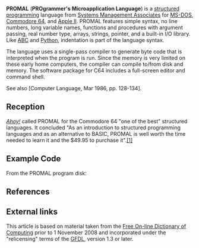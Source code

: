 **PROMAL** (**PROgrammer's Microapplication Language**) is a [structured programming][0] language from [Systems Management Associates][1] for [MS-DOS][2], [Commodore 64][3], and [Apple II][4]. PROMAL features simple syntax, no line numbers, long variable names, functions and procedures with argument passing, real number type, arrays, strings, pointer, and a built-in I/O library. Like [ABC][5] and [Python][6], indentation is part of the language syntax.

The language uses a single-pass compiler to generate byte code that is interpreted when the program is run. Since the memory is very limited on these early home computers, the compiler can compile to/from disk and memory. The software package for C64 includes a full-screen editor and command shell.

See also \[Computer Language, Mar 1986, pp. 128-134\].

## Reception

_[Ahoy!][7]_ called PROMAL for the Commodore 64 "one of the best" structured languages. It concluded "As an introduction to structured programming languages and as an alternative to BASIC, PROMAL is well worth the time needed to learn it and the $49.95 to purchase it".[\[1\]][8]

## Example Code

From the PROMAL program disk:

## References

## External links

This article is based on material taken from the [Free On-line Dictionary of Computing][9] prior to 1 November 2008 and incorporated under the "relicensing" terms of the [GFDL][10], version 1.3 or later.

[0]: /wiki/Structured_programming "Structured programming"
[1]: /w/index.php?title=Systems_Management_Associates&action=edit&redlink=1 "Systems Management Associates (page does not exist)"
[2]: /wiki/MS-DOS "MS-DOS"
[3]: /wiki/Commodore_64 "Commodore 64"
[4]: /wiki/Apple_II "Apple II"
[5]: /wiki/ABC_(programming_language) "ABC (programming language)"
[6]: /wiki/Python_(programming_language) "Python (programming language)"
[7]: /wiki/Ahoy! "Ahoy!"
[8]: #cite_note-schleimer198506-1
[9]: /wiki/Free_On-line_Dictionary_of_Computing "Free On-line Dictionary of Computing"
[10]: /wiki/GNU_Free_Documentation_License "GNU Free Documentation License"